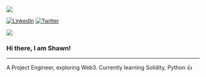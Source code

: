 
[![](https://visitcount.itsvg.in/api?id=Dustingo&label=Profile%20Views&color=3&icon=4&pretty=false)](https://visitcount.itsvg.in)


[![LinkedIn](https://img.shields.io/badge/LinkedIn-%230077B5.svg?logo=linkedin&logoColor=white)](https://www.linkedin.com/in/shawn-yong/) 
[![Twitter](https://img.shields.io/badge/Twitter-%231DA1F2.svg?logo=Twitter&logoColor=white)](https://twitter.com/Dustingooz) 

<img src="https://raw.githubusercontent.com/dreamwalkz/master/main/anime-girl-waving.gif">

### Hi there, I am Shawn!

---

A Project Engineer, exploring Web3. Currently learning Solidity, Python 👍
